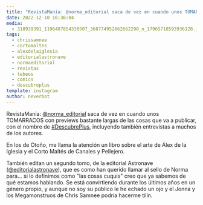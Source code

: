 ```yaml
---
title: "RevistaManía: @norma_editorial saca de vez en cuando unos TOMARRACOS con previews bastante largas de las cosas que va a publicar"
date: 2022-12-10 16:36:04
media: 
  - 318939391_1196407854330507_368774952662662290_n_17965718593936128.jpg
tags: 
  - chrissamnee
  - cortomaltes
  - alexdelaiglesia
  - editorialastronave
  - normaeditorial
  - revistas
  - tebeos
  - comics
  - descubreplus
template: instagram
author: neverbot
---
```


RevistaManía: [@norma_editorial](https://instagram.com/norma_editorial) saca de vez en cuando unos TOMARRACOS con previews bastante largas de las cosas que va a publicar, con el nombre de [#DescubrePlus](/tags/descubreplus), incluyendo también entrevistas a muchos de los autores.

En los de Otoño, me llama la atención un libro sobre el arte de Álex de la Iglesia y el Corto Maltés de Canales y Pellejero.

También editan un segundo tomo, de la editorial Astronave ([@editorialastronave](https://instagram.com/editorialastronave)), que es como han querido llamar al sello de Norma para... si lo definimos como "las cosas cuquis" creo que ya sabemos de qué estamos hablando. Se está convirtiendo durante los últimos años en un género propio, y aunque no soy su público le he echado un ojo y el Jonna y los Megamonstruos de Chris Samnee podría hacerme tilín.


